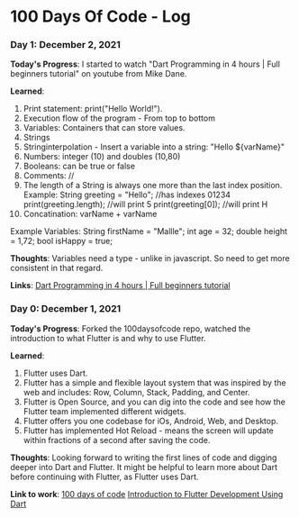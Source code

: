 # 100 Days Of Code - Log

### Day 1: December 2, 2021

**Today's Progress**: I started to watch "Dart Programming in 4 hours | Full beginners tutorial" on youtube from Mike Dane. 

**Learned**: 
1. Print statement: print("Hello World!").
2. Execution flow of the program - From top to bottom
3. Variables: Containers that can store values. 
4. Strings
5. Stringinterpolation - Insert a variable into a string: "Hello ${varName}"
6. Numbers: integer (10) and doubles (10,80)
7. Booleans: can be true or false
8. Comments: //
9. The length of a String is always one more than the last index position. Example: 
String greeting = "Hello"; //has indexes 01234
print(greeting.length); //will print 5
print(greeting[0]); //will print H
10. Concatination: varName + varName 

Example Variables:
String firstName = "Mallle";
int age = 32;
double  height = 1,72;
bool isHappy = true;

**Thoughts**: 
Variables need a type - unlike in javascript. So need to get more consistent in that regard. 

**Links**: 
[Dart Programming in 4 hours | Full beginners tutorial](https://www.youtube.com/watch?v=5xlVP04905w)


### Day 0: December 1, 2021

**Today's Progress**: 
Forked the 100daysofcode repo, watched the introduction to what Flutter is and why to use Flutter.

**Learned**: 
1. Flutter uses Dart.
2. Flutter has a simple and flexible layout system that was inspired by the web and includes: Row, Column, Stack, Padding, and Center.
3. Flutter is Open Source, and you can dig into the code and see how the Flutter team implemented different widgets.
4. Flutter offers you one codebase for iOs, Android, Web, and Desktop.
5. Flutter has implemented Hot Reload - means the screen will update within fractions of a second after saving the code.

**Thoughts**: 
Looking forward to writing the first lines of code and digging deeper into Dart and Flutter. It might be helpful to learn more about Dart before continuing with Flutter, as Flutter uses Dart. 

**Link to work**: 
[100 days of code](https://www.100daysofcode.com/)
[Introduction to Flutter Development Using Dart](https://www.appbrewery.co/p/intro-to-flutter)